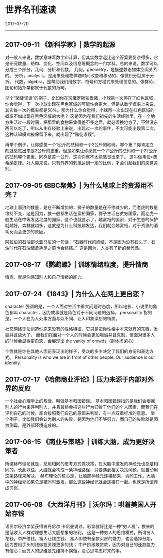 # 世界名刊速读
2017-07-20


--------------------------------------------------------------------------------


## 2017-09-11  《新科学家》| 数学的起源
对一般人来说，数学意味着数字和计算，但其实数学远比这个答案要复杂得多，它是研究数量、结构、变化、空间以及信息等概念的一门学科。总的来说，数学可以分成三个部分，几何、分析和代数。
几何，geometry，是描述静态物体空间关系的。
分析，analysis，是用来处理物体随时间改变和移动的，像微积分就属于分析。
代数，algebra，是帮助我们用数字、符号和方程式来处理信息的。像群论、图论和拓扑学都属于代数的范畴。

举个“赌徒谬误”的例子，比如你在玩俄罗斯轮盘赌，小球第一次停在了红色区域，你会觉得，下一次小球出现在黑色区域的可能性会更大，但是从数学概率上来说，其实每一次的概率都是50%。那为什么你会觉得，小球再一次出现在红色区域的概率不如出现在黑色区域的大呢？
这是因为在我们祖先的生活经验里，在一个地方生活过一段时间，把那里的食物采集得差不多之后，就必须换地方了，不然没东西可以吃了，所以从生存经验上来说，出现过一次的事件，不太可能出现第二次，这种认知模式被保留下来，就出现了“赌徒谬误”。

再举个例子，让你感觉一个1公斤的砝码和一个2公斤的砝码，哪个重？你肯定立刻就感觉出来是2公斤的更重，但是如果让你感觉一个21公斤的砝码和一个22公斤的砝码哪个更重，同样是差一公斤，这次你就不太能感觉出来了。
这叫做韦伯•费希纳定律。对人类来说，只有外界的刺激达到一定的比例，才会引起我们的感觉差别。


## 2017-09-05  《BBC聚焦》| 为什么地球上的资源用不完？
地球上面狼的数量，是在不断增加的，狮子的数量是在不停减少的，而老虎的数量维持不变，这是因为，狼一般都生活在富裕国家，狮子生活在贫穷国家，而老虎一般生活在中等发达程度的国家。这个也就显示了，越富裕的国家，对于生态的保护就越好，森林就越多，这就是为什么科技越发达，我们就会越富裕，对于资源的消耗反而会更少的原因。

阿拉伯的石油部长亚马尼的一句话：“石器时代的终结，不是因为没有石头了，石油时代在石油储备耗尽之前也会终结。”  这是因为，人类有了新的替代品。   


## 2017-08-17  《鹦鹉螺》| 训练情绪粒度，提升情商
情商，就是你感知别人和自己情绪的能力。


## 2017-07-24  《1843》| 为什么人在网上更自恋？
character 强调的是，一个人面对生活中重大问题时态度，所以电影、小说里的角色都叫 character，因为故事就是角色对于不同问题的选择。
personality 指的是，一个人在为人处事方面与众不同、让人印象深刻的特质。

社交网络无法创造你原来没有的性格特征，它只是把你性格中本来就有的东西，发掘并且放大了，
而我们在面对一个人的时候会更加坦诚并且克制，但面对很多人的时候会显得更自恋，会展现出 the vanity of crowds（群体虚荣心）

个性就是你在其他人面前表现出的样子，受众的多少决定了我们的身份和表达方式。
Personality is who we are in front of other people. Our audience is our identity.


## 2017-07-17  《哈佛商业评论》| 压力来源于内部对外界的反应
一个社会心理学上的规律，叫做基本归因错误。
基本归因错误指的是我们会根据别人的行为来评判别人，并且最终会把这些行为归咎于他们的个人因素，而我们在评判自己的时候，却会按照我们自己的意图来判断，有一点双重标准的意思。
举个例子，比如我们会认为别人的失败，是因为他们不够努力，而自己的失败就是因为倒霉，是外部环境造成的。


## 2017-06-15  《商业与策略》| 训练大脑，成为更好决策者
所谓赫布理论就是，总用相同的思考方式做决策，在大脑中激发的神经元也总是相同的。长此以往，大脑就会构成一条神经路径，只要遇到相关决策问题，就自动用这条路径来解决。
赫布理论的核心是，让脑部神经元连接起来，协同工作。大脑中的神经元如果总是被同时激发，那么这些神经元就会连接在一起。也就是所谓养成习惯。


## 2017-06-08  《大西洋月刊》| 沃尔玛：哄着美国人开始存钱
诺贝尔经济学奖获得者丹尼尔·卡尼曼说过，彩票就好比是一种“穷人税”，换来的是低收入人群对理想生活大胆想象的权利。
这是一种穷人的思维模式。所谓穷人花钱，中产借钱，富人让钱生钱。
富人即使有全款买房的能力，也会选择分期，因为要用手头的钱做投资赚更多的钱；
中产阶级敢贷款，因为对自己的还款能力有信心；而穷人的思维是先维持不挨饿，没心思考虑将来的事。
